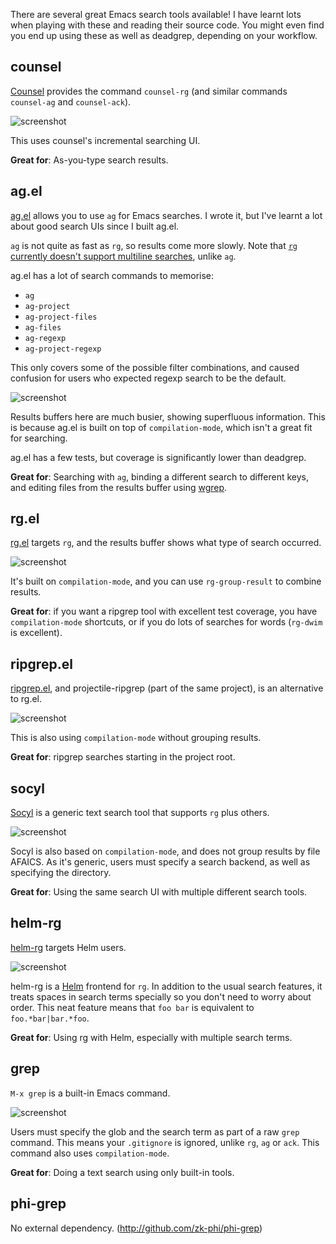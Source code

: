 There are several great Emacs search tools available! I have learnt
lots when playing with these and reading their source code. You might
even find you end up using these as well as deadgrep, depending on
your workflow.

## counsel

[Counsel](https://github.com/abo-abo/swiper) provides the command
`counsel-rg` (and similar commands `counsel-ag` and `counsel-ack`).

![screenshot](./counsel_rg_screenshot.png)

This uses counsel's incremental searching UI.

**Great for**: As-you-type search results.

## ag.el

[ag.el](https://github.com/Wilfred/ag.el/) allows you to use `ag` for
Emacs searches. I wrote it, but I've learnt a lot about good search
UIs since I built ag.el.

`ag` is not quite as fast as `rg`, so results come more slowly. Note
that [`rg` currently doesn't support multiline
searches](https://github.com/BurntSushi/ripgrep/issues/176), unlike `ag`.

ag.el has a lot of search commands to memorise:

* `ag`
* `ag-project`
* `ag-project-files`
* `ag-files`
* `ag-regexp`
* `ag-project-regexp`

This only covers some of the possible filter combinations, and caused
confusion for users who expected regexp search to be the default.

![screenshot](./ag_screenshot.png)

Results buffers here are much busier, showing superfluous
information. This is because ag.el is built on top of
`compilation-mode`, which isn't a great fit for searching.

ag.el has a few tests, but coverage is significantly lower than
deadgrep.

**Great for**: Searching with `ag`, binding a different search to
different keys, and editing files from the results buffer using
[wgrep](https://github.com/mhayashi1120/Emacs-wgrep).

## rg.el

[rg.el](https://github.com/dajva/rg.el) targets `rg`, and the results
buffer shows what type of search occurred.

![screenshot](./rg_el_screenshot.png)

It's built on `compilation-mode`, and you can use `rg-group-result` to
combine results.

**Great for**: if you want a ripgrep tool with excellent test
coverage, you have `compilation-mode` shortcuts, or if you do lots of
searches for words (`rg-dwim` is excellent).

## ripgrep.el

[ripgrep.el](https://github.com/nlamirault/ripgrep.el), and
projectile-ripgrep (part of the same project), is an alternative to
rg.el.

![screenshot](./ripgrep_el_screenshot.png)

This is also using `compilation-mode` without grouping
results. 

**Great for**: ripgrep searches starting in the project root.

## socyl

[Socyl](https://github.com/nlamirault/socyl) is a generic text search
tool that supports `rg` plus others.

![screenshot](./socyl_screenshot.png)

Socyl is also based on `compilation-mode`, and does not group results
by file AFAICS. As it's generic, users must specify a search backend,
as well as specifying the directory.

**Great for**: Using the same search UI with multiple different search
tools.

## helm-rg

[helm-rg](https://github.com/cosmicexplorer/helm-rg) targets Helm
users.

![screenshot](./helm_rg_screenshot.png)

helm-rg is a [Helm](https://github.com/emacs-helm/helm) frontend for
`rg`. In addition to the usual search features, it treats spaces in
search terms specially so you don't need to worry about order. This
neat feature means that `foo bar` is equivalent to
`foo.*bar|bar.*foo`.

**Great for**: Using rg with Helm, especially with multiple search
terms.

## grep

`M-x grep` is a built-in Emacs command.

![screenshot](./grep_screenshot.png)

Users must specify the glob and the search term as part of a raw
`grep` command. This means your `.gitignore` is ignored, unlike `rg`,
`ag` or `ack`. This command also uses `compilation-mode`.

**Great for**: Doing a text search using only built-in tools.

## phi-grep
No external dependency.
(http://github.com/zk-phi/phi-grep)
